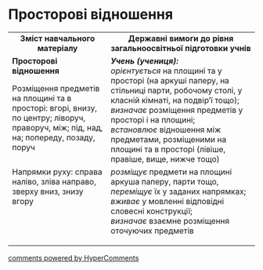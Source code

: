 # Просторові відношення
<table>
  <tr>
    <td width="40%" align="center"><b>Зміст навчального матеріалу<b></td>
    <td width="60%" align="center"><b>Державні вимоги до рівня загальноосвітньої підготовки учнів</b></td>
  </tr>
  <tr>
     <td width="40%" style="vertical-align:top !important;"><b>Просторові відношення</b>
<p>Розміщення предметів на площині та в просторі: вгорі, внизу, по центру; ліворуч, праворуч, між; під, над, на; попереду, позаду, поруч</td>
       <td width="60%" style:="vertical-align:top !important"><i><b>Учень (учениця):</b></i><br>
<i>орієнтується</i> на площині та у просторі (на аркуші паперу, на стільниці парти, робочому столі, у класній кімнаті, на подвір’ї тощо);<br>
<i>визначає</i> розміщення предметів у просторі і на площині;<br>
<i>встановлює</i> відношення між предметами, розміщеними на площині та в просторі (лівіше, правіше, вище, нижче тощо)<br></td>
  </tr>
  <tr>
    <td width="40%" style="vertical-align:top !important;">Напрямки руху: справа наліво, зліва направо, зверху вниз, знизу вгору<br></td>
    <td width="60%" style="vertical-align:top !important;">
<i>розміщує</i> предмети на площині аркуша паперу, парти тощо, <i>переміщує</i> їх у заданих напрямках;<br>
<i>вживає</i> у мовленні відповідні словесні конструкції;<br> 
<i>визначає</i> взаємне розміщення оточуючих предметів<br></p></td>
  </tr>
</table>

<div id="hypercomments_widget"></div>
<a href="http://hypercomments.com" class="hc-link" title="comments widget">comments powered by HyperComments</a>